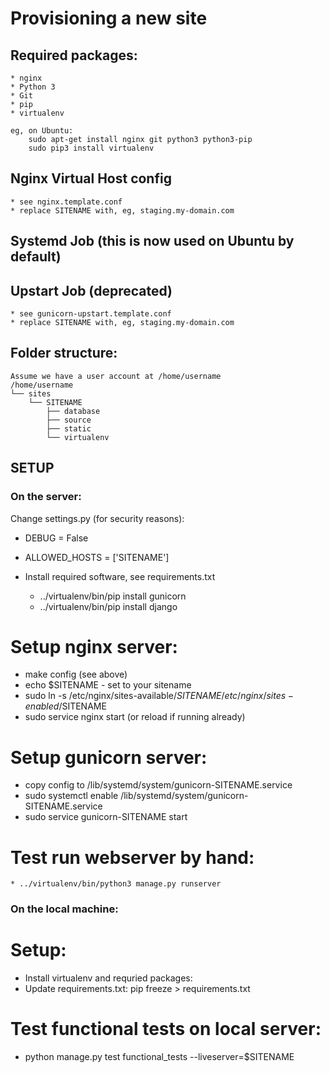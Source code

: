 Provisioning a new site
=======================

## Required packages:

    * nginx
    * Python 3
    * Git
    * pip
    * virtualenv

    eg, on Ubuntu:
        sudo apt-get install nginx git python3 python3-pip
        sudo pip3 install virtualenv


## Nginx Virtual Host config

    * see nginx.template.conf
    * replace SITENAME with, eg, staging.my-domain.com


## Systemd Job (this is now used on Ubuntu by default)

## Upstart Job (deprecated)

    * see gunicorn-upstart.template.conf
    * replace SITENAME with, eg, staging.my-domain.com


## Folder structure:

    Assume we have a user account at /home/username
    /home/username
    └── sites
        └── SITENAME
            ├── database
            ├── source
            ├── static
            └── virtualenv


## SETUP 

### On the server: 
Change settings.py (for security reasons):
 * DEBUG = False
 * ALLOWED_HOSTS = ['SITENAME']

 * Install required software, see requirements.txt
   - ../virtualenv/bin/pip install gunicorn
   - ../virtualenv/bin/pip install django


# Setup nginx server: 
 * make config (see above)
 * echo $SITENAME - set to your sitename
 * sudo ln -s /etc/nginx/sites-available/$SITENAME /etc/nginx/sites-enabled/$SITENAME
 * sudo service nginx start (or reload if running already)

# Setup gunicorn server:
 * copy config to /lib/systemd/system/gunicorn-SITENAME.service
 * sudo systemctl enable /lib/systemd/system/gunicorn-SITENAME.service
 * sudo service gunicorn-SITENAME start

# Test run webserver by hand: 
    * ../virtualenv/bin/python3 manage.py runserver


### On the local machine: 

# Setup:
 * Install virtualenv and requried packages: 
 * Update requirements.txt: pip freeze > requirements.txt

# Test functional tests on local server:
   * python manage.py test functional_tests --liveserver=$SITENAME

